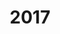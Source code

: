 ---
layout: default
title: 2017
redirect_to: https://gsp17.ece.cmu.edu/about/
nav: true
nav_order: 7
---